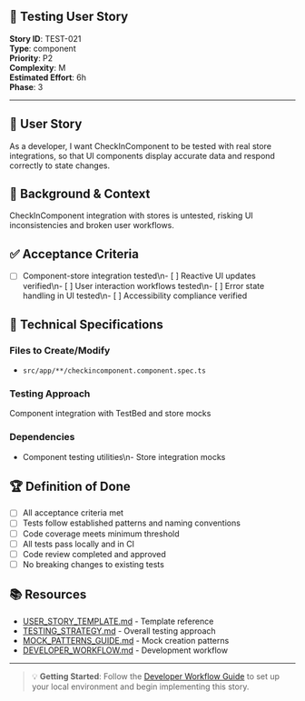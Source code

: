 ## 🧪 Testing User Story

**Story ID**: TEST-021  
**Type**: component  
**Priority**: P2  
**Complexity**: M  
**Estimated Effort**: 6h  
**Phase**: 3

---

## 🎯 User Story

As a developer, I want CheckInComponent to be tested with real store integrations, so that UI components display accurate data and respond correctly to state changes.

## 📖 Background & Context

CheckInComponent integration with stores is untested, risking UI inconsistencies and broken user workflows.

## ✅ Acceptance Criteria

- [ ] Component-store integration tested\n- [ ] Reactive UI updates verified\n- [ ] User interaction workflows tested\n- [ ] Error state handling in UI tested\n- [ ] Accessibility compliance verified

## 🔧 Technical Specifications

### Files to Create/Modify
- `src/app/**/checkincomponent.component.spec.ts`


### Testing Approach
Component integration with TestBed and store mocks

### Dependencies
- Component testing utilities\n- Store integration mocks

## 🏆 Definition of Done

- [ ] All acceptance criteria met
- [ ] Tests follow established patterns and naming conventions
- [ ] Code coverage meets minimum threshold
- [ ] All tests pass locally and in CI
- [ ] Code review completed and approved
- [ ] No breaking changes to existing tests

## 📚 Resources

- [USER_STORY_TEMPLATE.md](./USER_STORY_TEMPLATE.md) - Template reference
- [TESTING_STRATEGY.md](./TESTING_STRATEGY.md) - Overall testing approach  
- [MOCK_PATTERNS_GUIDE.md](./MOCK_PATTERNS_GUIDE.md) - Mock creation patterns
- [DEVELOPER_WORKFLOW.md](./DEVELOPER_WORKFLOW.md) - Development workflow

---

> 💡 **Getting Started**: Follow the [Developer Workflow Guide](./DEVELOPER_WORKFLOW.md) to set up your local environment and begin implementing this story.